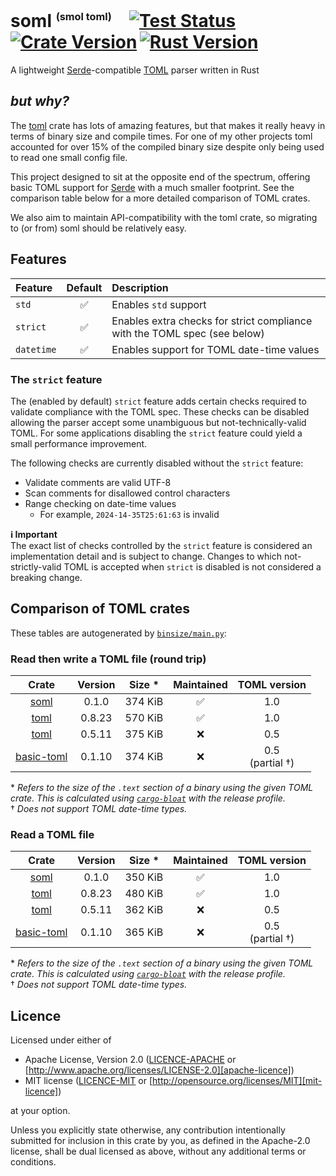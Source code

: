 # soml <sup><sub><sup>(smol toml)</sup></sub></sup>&emsp;[![Test Status]][actions]&thinsp;[![Crate Version]][crates]&thinsp;[![Rust Version]][crates]

[test status]: https://img.shields.io/github/actions/workflow/status/staticintlucas/soml/ci.yml?branch=main&label=tests&style=flat-square
[crate version]: https://img.shields.io/crates/v/soml?style=flat-square
[rust version]: https://img.shields.io/crates/msrv/soml?style=flat-square

[actions]: https://github.com/staticintlucas/soml/actions?query=branch%3Amain
[crates]: https://crates.io/crates/soml

<!-- cargo-rdme start -->

A lightweight [Serde]-compatible [TOML][toml-lang] parser written in Rust

## *but why?*

The [toml][toml-rs] crate has lots of amazing features, but that makes it really heavy in terms of binary size and compile times.
For one of my other projects toml accounted for over 15% of the compiled binary size despite only being used to read one small config file.

This project designed to sit at the opposite end of the spectrum, offering basic TOML support for [Serde] with a much smaller footprint.
See the comparison table below for a more detailed comparison of TOML crates.

We also aim to maintain API-compatibility with the toml crate, so migrating to (or from) soml should be relatively easy.

[serde]: https://serde.rs/
[toml-lang]: https://toml.io/
[toml-rs]: https://github.com/toml-lang/toml

## Features

Feature    | Default | Description
:----------|:-------:|:----------------------------------------------
`std`      |    ✅    | Enables `std` support
`strict`   |    ✅    | Enables extra checks for strict compliance with the TOML spec (see below)
`datetime` |    ✅    | Enables support for TOML date-time values

### The `strict` feature

The (enabled by default) `strict` feature adds certain checks required to validate compliance with the TOML spec.
These checks can be disabled allowing the parser accept some unambiguous but not-technically-valid TOML.
For some applications disabling the `strict` feature could yield a small performance improvement.

The following checks are currently disabled without the `strict` feature:

- Validate comments are valid UTF-8
- Scan comments for disallowed control characters
- Range checking on date-time values
  - For example, `2024-14-35T25:61:63` is invalid

**ℹ️ Important** \
The exact list of checks controlled by the `strict` feature is considered an implementation detail and is subject to change.
Changes to which not-strictly-valid TOML is accepted when `strict` is disabled is not considered a breaking change.

<!-- binsize start -->

## Comparison of TOML crates

These tables are autogenerated by [`binsize/main.py`][binsize/main.py]:

### Read then write a TOML file (round trip)

|    Crate     | Version | Size &ast; | Maintained |    TOML version    |
|:------------:|:-------:|:----------:|:----------:|:------------------:|
|    [soml]    |  0.1.0  |  374 KiB   |     ✅      |        1.0         |
|    [toml]    |  0.8.23 |  570 KiB   |     ✅      |        1.0         |
|    [toml]    |  0.5.11 |  375 KiB   |     ❌      |        0.5         |
| [basic-toml] |  0.1.10 |  374 KiB   |     ❌      | 0.5<br>(partial †) |

&ast; *Refers to the size of the `.text` section of a binary using the given TOML crate.
This is calculated using [`cargo-bloat`][cargo-bloat] with the release profile.* \
† *Does not support TOML date-time types.*

### Read a TOML file

|    Crate     | Version | Size &ast; | Maintained |    TOML version    |
|:------------:|:-------:|:----------:|:----------:|:------------------:|
|    [soml]    |  0.1.0  |  350 KiB   |     ✅      |        1.0         |
|    [toml]    |  0.8.23 |  480 KiB   |     ✅      |        1.0         |
|    [toml]    |  0.5.11 |  362 KiB   |     ❌      |        0.5         |
| [basic-toml] |  0.1.10 |  365 KiB   |     ❌      | 0.5<br>(partial †) |

&ast; *Refers to the size of the `.text` section of a binary using the given TOML crate.
This is calculated using [`cargo-bloat`][cargo-bloat] with the release profile.* \
† *Does not support TOML date-time types.*

[binsize/main.py]: https://github.com/staticintlucas/soml/blob/main/binsize/main.py
[cargo-bloat]: https://crates.io/crates/cargo-bloat
[soml]: https://crates.io/crates/soml
[toml]: https://crates.io/crates/toml
[basic-toml]: https://crates.io/crates/basic-toml

<!-- binsize end -->

<!-- cargo-rdme end -->

## Licence

Licensed under either of

* Apache License, Version 2.0 ([LICENCE-APACHE](LICENCE-APACHE) or [http://www.apache.org/licenses/LICENSE-2.0][apache-licence])
* MIT license ([LICENCE-MIT](LICENCE-MIT) or [http://opensource.org/licenses/MIT][mit-licence])

at your option.

Unless you explicitly state otherwise, any contribution intentionally submitted for inclusion in
this crate by you, as defined in the Apache-2.0 license, shall be dual licensed as above, without
any additional terms or conditions.

[apache-licence]: http://www.apache.org/licenses/LICENSE-2.0
[mit-licence]: http://opensource.org/licenses/MIT
